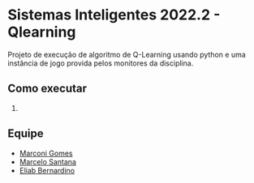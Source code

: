 # Sistemas Inteligentes 2022.2 - Qlearning
Projeto de execução de algoritmo de Q-Learning usando python e uma instância de jogo provida pelos monitores da disciplina. 

## Como executar
1. 

## Equipe
- [Marconi Gomes](https://github.com/MarconiGRF)
- [Marcelo Santana](https://github.com/marcsantana)
- [Eliab Bernardino](https://github.com/eliab)
